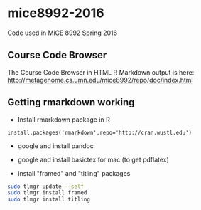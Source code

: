 # mice8992-2016
Code used in MiCE 8992 Spring 2016

## Course Code Browser
The Course Code Browser in HTML R Markdown output is here:  
http://metagenome.cs.umn.edu/mice8992/repo/doc/index.html

## Getting rmarkdown working
- Install rmarkdown package in R
```
install.packages('rmarkdown',repo='http://cran.wustl.edu')
```

- google and install pandoc
- google and install basictex for mac (to get pdflatex)

- install "framed" and "titling" packages
```bash
sudo tlmgr update --self
sudo tlmgr install framed
sudo tlmgr install titling
```
